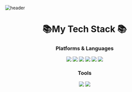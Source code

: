 ![header](https://capsule-render.vercel.app/api?type=waving&color=timeGradient&height=300&section=header&text=Greentea%20Github&fontSize=70)


<h1 align="center">📚My Tech Stack 📚</h1>
<p align="center">
	<h3 align="center">Platforms & Languages</h3>
		<div align="center">
	  		<img src="https://img.shields.io/badge/Python-3766AB?style=flat-square&logo=Python&logoColor=white"/>
	  		<img src="https://img.shields.io/badge/React-F7DF1E?style=flat-square&logo=javascript&logoColor=white"/>
	    		<img src="https://img.shields.io/badge/Javascript-F7DF1E?style=flat-square&logo=React&logoColor=white"/>
			<img src="https://img.shields.io/badge/HTML5-E34F26?style=flat-square&logo=HTML5&logoColor=white" />
			<img src="https://img.shields.io/badge/CSS3-1572B6?style=flat-square&logo=CSS3&logoColor=white" />
	  		<img src="https://img.shields.io/badge/Node.js-339933?style=rounded-square&logo=Node.js&logoColor=white"/>
		</div>
    	<h3 align="center">Tools</h3>
     		<div align="center">
     			<img src="https://img.shields.io/badge/Node.js-339933?style=flat-square&logo=Node.js&logoColor=white"/>
       			<img src="https://img.shields.io/badge/Node.js-339933?style=flat-square&logo=Node.js&logoColor=white"/>
	 	</div>


</p>
